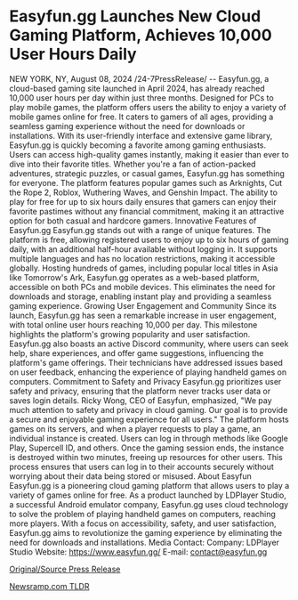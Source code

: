 # Easyfun.gg Launches New Cloud Gaming Platform, Achieves 10,000 User Hours Daily

NEW YORK, NY, August 08, 2024 /24-7PressRelease/ -- Easyfun.gg, a cloud-based gaming site launched in April 2024, has already reached 10,000 user hours per day within just three months. Designed for PCs to play mobile games, the platform offers users the ability to enjoy a variety of mobile games online for free. It caters to gamers of all ages, providing a seamless gaming experience without the need for downloads or installations. With its user-friendly interface and extensive game library, Easyfun.gg is quickly becoming a favorite among gaming enthusiasts.  Users can access high-quality games instantly, making it easier than ever to dive into their favorite titles. Whether you're a fan of action-packed adventures, strategic puzzles, or casual games, Easyfun.gg has something for everyone. The platform features popular games such as Arknights, Cut the Rope 2, Roblox, Wuthering Waves, and Genshin Impact. The ability to play for free for up to six hours daily ensures that gamers can enjoy their favorite pastimes without any financial commitment, making it an attractive option for both casual and hardcore gamers.  Innovative Features of Easyfun.gg Easyfun.gg stands out with a range of unique features. The platform is free, allowing registered users to enjoy up to six hours of gaming daily, with an additional half-hour available without logging in. It supports multiple languages and has no location restrictions, making it accessible globally.  Hosting hundreds of games, including popular local titles in Asia like Tomorrow's Ark, Easyfun.gg operates as a web-based platform, accessible on both PCs and mobile devices. This eliminates the need for downloads and storage, enabling instant play and providing a seamless gaming experience.  Growing User Engagement and Community Since its launch, Easyfun.gg has seen a remarkable increase in user engagement, with total online user hours reaching 10,000 per day. This milestone highlights the platform's growing popularity and user satisfaction. Easyfun.gg also boasts an active Discord community, where users can seek help, share experiences, and offer game suggestions, influencing the platform's game offerings. Their technicians have addressed issues based on user feedback, enhancing the experience of playing handheld games on computers.  Commitment to Safety and Privacy Easyfun.gg prioritizes user safety and privacy, ensuring that the platform never tracks user data or saves login details. Ricky Wong, CEO of Easyfun, emphasized, "We pay much attention to safety and privacy in cloud gaming. Our goal is to provide a secure and enjoyable gaming experience for all users."  The platform hosts games on its servers, and when a player requests to play a game, an individual instance is created. Users can log in through methods like Google Play, Supercell ID, and others. Once the gaming session ends, the instance is destroyed within two minutes, freeing up resources for other users. This process ensures that users can log in to their accounts securely without worrying about their data being stored or misused.  About Easyfun Easyfun.gg is a pioneering cloud gaming platform that allows users to play a variety of games online for free. As a product launched by LDPlayer Studio, a successful Android emulator company, Easyfun.gg uses cloud technology to solve the problem of playing handheld games on computers, reaching more players. With a focus on accessibility, safety, and user satisfaction, Easyfun.gg aims to revolutionize the gaming experience by eliminating the need for downloads and installations.  Media Contact:  Company: LDPlayer Studio Website: https://www.easyfun.gg/ E-mail: contact@easyfun.gg 

[Original/Source Press Release](https://www.24-7pressrelease.com/press-release/513207/easyfungg-launches-new-cloud-gaming-platform-achieves-10000-user-hours-daily) 

[Newsramp.com TLDR](https://newsramp.com/None) 